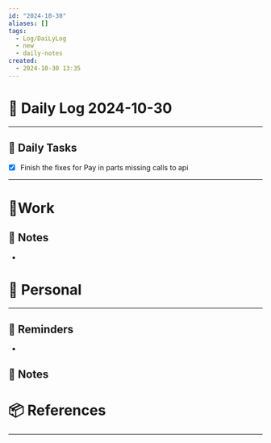 ```yaml
---
id: "2024-10-30"
aliases: []
tags:
  - Log/DaiLyLog
  - new
  - daily-notes
created:
  - 2024-10-30 13:35
---
```


# 📅 Daily Log 2024-10-30

---

## 🔷 Daily Tasks

- [x] Finish the fixes for Pay in parts missing calls to api

---

# 💼Work

## 🚀 Notes

-

# 👑 Personal

---

## 📕 Reminders

-

## 💬 Notes

# 📦 References

---
